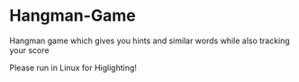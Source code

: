 # Hangman-Game
Hangman game which gives you hints and similar words while also tracking your score


Please run in Linux for Higlighting!

